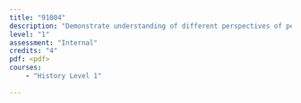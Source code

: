 ```yaml
---
title: "91004"
description: "Demonstrate understanding of different perspectives of people in an historical event of significance to New Zealanders"
level: "1"
assessment: "Internal"
credits: "4"
pdf: <pdf>
courses:
    - "History Level 1"
    
---
```

